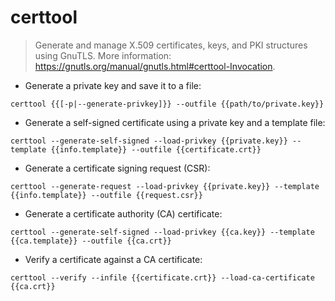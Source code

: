 # certtool

> Generate and manage X.509 certificates, keys, and PKI structures using GnuTLS.
> More information: <https://gnutls.org/manual/gnutls.html#certtool-Invocation>.

- Generate a private key and save it to a file:

`certtool {{[-p|--generate-privkey]}} --outfile {{path/to/private.key}}`

- Generate a self-signed certificate using a private key and a template file:

`certtool --generate-self-signed --load-privkey {{private.key}} --template {{info.template}} --outfile {{certificate.crt}}`

- Generate a certificate signing request (CSR):

`certtool --generate-request --load-privkey {{private.key}} --template {{info.template}} --outfile {{request.csr}}`

- Generate a certificate authority (CA) certificate:

`certtool --generate-self-signed --load-privkey {{ca.key}} --template {{ca.template}} --outfile {{ca.crt}}`

- Verify a certificate against a CA certificate:

`certtool --verify --infile {{certificate.crt}} --load-ca-certificate {{ca.crt}}`
